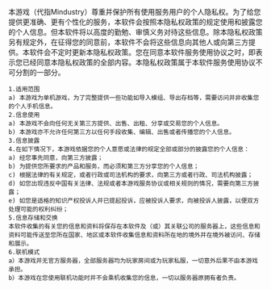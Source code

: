 本游戏（代指Mindustry）尊重并保护所有使用服务用户的个人隐私权。为了给您提供更准确、更有个性化的服务，本软件会按照本隐私权政策的规定使用和披露您的个人信息。但本软件将以高度的勤勉、审慎义务对待这些信息。除本隐私权政策另有规定外，在征得您的同意前，本软件不会将这些信息向其他人或向第三方提供。本软件会不定时更新本隐私权政策。您在同意本软件服务使用协议之时，即表示您已经同意本隐私权政策的全部内容。本隐私权政策属于本软件服务使用协议不可分割的一部分。

    1.适用范围
    a) 本游戏为单机游戏，为了完整提供一些功能如导入模组、导出存档等，需要访问并非收集您的个人手机信息。
    2.信息使用
    a) 本游戏不会向任何无关第三方提供、出售、出租、分享或交易您的个人信息。
    b) 本游戏亦不允许任何第三方以任何手段收集、编辑、出售或者传播您的个人信息。
    3.信息披露
    4.在如下情况下，本游戏依据您的个人意愿或法律的规定全部或部分的披露您的个人信息：
    a) 经您事先同意，向第三方披露；
    b) 为提供您所要求的产品和服务，而必须和第三方分享您的个人信息；
    c) 根据法律的有关规定，或者行政或司法机构的要求，向第三方或者行政、司法机构披露；
    d) 如您出现违反中国有关法律、法规或者本游戏服务协议或相关规则的情况，需要向第三方披露；
    e) 如您是适格的知识产权投诉人并已提起投诉，应被投诉人要求，向被投诉人披露，以便双方处理可能的权利纠纷；
    5.信息存储和交换
    本软件收集的有关您的信息和资料将保存在本软件及（或）其关联公司的服务器上，这些信息和资料可能传送至您所在国家、地区或本软件收集信息和资料所在地的境外并在境外被访问、存储和展示。
    6.联机模式
    a）本游戏并无官方服务器，全部服务器均为玩家房间或为玩家私服，一切意外后果不由本游戏承担。
    b）本游戏在您使用联机功能时并不会乘机收集您的信息，一切以服务器原拥有者负责。
